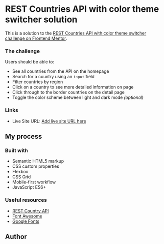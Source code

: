 # REST Countries API with color theme switcher solution

This is a solution to the [REST Countries API with color theme switcher challenge on Frontend Mentor](https://www.frontendmentor.io/challenges/rest-countries-api-with-color-theme-switcher-5cacc469fec04111f7b848ca).

### The challenge

Users should be able to:

- See all countries from the API on the homepage
- Search for a country using an `input` field
- Filter countries by region
- Click on a country to see more detailed information on page
- Click through to the border countries on the detail page
- Toggle the color scheme between light and dark mode *(optional)*

### Links
- Live Site URL: [Add live site URL here](https://your-live-site-url.com)

## My process

### Built with

- Semantic HTML5 markup
- CSS custom properties
- Flexbox
- CSS Grid
- Mobile-first workflow
- JavaScript ES6+


### Useful resources

- [REST Country API](https://restcountries.com/)
- [Font Awesome](https://fontawesome.com/icons)
- [Google Fonts](https://fonts.google.com/specimen/Poppins)


## Author

